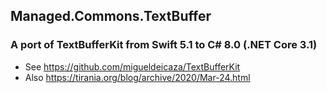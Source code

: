 ## Managed.Commons.TextBuffer
### A port of TextBufferKit from Swift 5.1 to C# 8.0 (.NET Core 3.1)

- See https://github.com/migueldeicaza/TextBufferKit
- Also https://tirania.org/blog/archive/2020/Mar-24.html